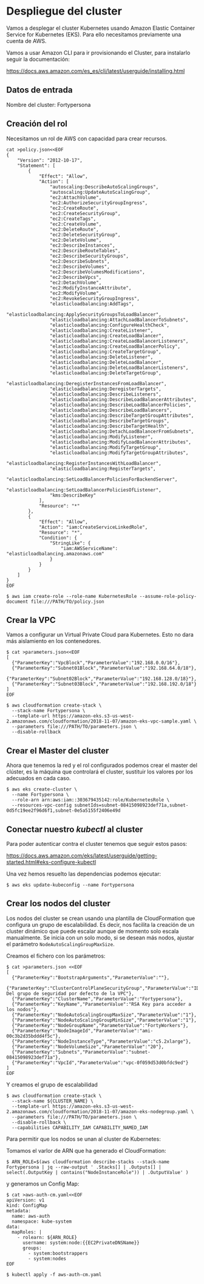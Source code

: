 # Despliegue del cluster

Vamos a desplegar el cluster Kubernetes usando Amazon Elastic Container Service for Kubernetes (EKS). Para ello necesitamos previamente una cuenta de AWS.

Vamos a usar Amazon CLI para ir provisionando el Cluster, para instalarlo seguir la documentación:

https://docs.aws.amazon.com/es_es/cli/latest/userguide/installing.html

## Datos de entrada

Nombre del cluster: Fortypersona

## Creación del rol

Necesitamos un rol de AWS con capacidad para crear recursos.

```
cat >policy.json<<EOF
{
    "Version": "2012-10-17",
    "Statement": [
        {
            "Effect": "Allow",
            "Action": [
                "autoscaling:DescribeAutoScalingGroups",
                "autoscaling:UpdateAutoScalingGroup",
                "ec2:AttachVolume",
                "ec2:AuthorizeSecurityGroupIngress",
                "ec2:CreateRoute",
                "ec2:CreateSecurityGroup",
                "ec2:CreateTags",
                "ec2:CreateVolume",
                "ec2:DeleteRoute",
                "ec2:DeleteSecurityGroup",
                "ec2:DeleteVolume",
                "ec2:DescribeInstances",
                "ec2:DescribeRouteTables",
                "ec2:DescribeSecurityGroups",
                "ec2:DescribeSubnets",
                "ec2:DescribeVolumes",
                "ec2:DescribeVolumesModifications",
                "ec2:DescribeVpcs",
                "ec2:DetachVolume",
                "ec2:ModifyInstanceAttribute",
                "ec2:ModifyVolume",
                "ec2:RevokeSecurityGroupIngress",
                "elasticloadbalancing:AddTags",
                "elasticloadbalancing:ApplySecurityGroupsToLoadBalancer",
                "elasticloadbalancing:AttachLoadBalancerToSubnets",
                "elasticloadbalancing:ConfigureHealthCheck",
                "elasticloadbalancing:CreateListener",
                "elasticloadbalancing:CreateLoadBalancer",
                "elasticloadbalancing:CreateLoadBalancerListeners",
                "elasticloadbalancing:CreateLoadBalancerPolicy",
                "elasticloadbalancing:CreateTargetGroup",
                "elasticloadbalancing:DeleteListener",
                "elasticloadbalancing:DeleteLoadBalancer",
                "elasticloadbalancing:DeleteLoadBalancerListeners",
                "elasticloadbalancing:DeleteTargetGroup",
                "elasticloadbalancing:DeregisterInstancesFromLoadBalancer",
                "elasticloadbalancing:DeregisterTargets",
                "elasticloadbalancing:DescribeListeners",
                "elasticloadbalancing:DescribeLoadBalancerAttributes",
                "elasticloadbalancing:DescribeLoadBalancerPolicies",
                "elasticloadbalancing:DescribeLoadBalancers",
                "elasticloadbalancing:DescribeTargetGroupAttributes",
                "elasticloadbalancing:DescribeTargetGroups",
                "elasticloadbalancing:DescribeTargetHealth",
                "elasticloadbalancing:DetachLoadBalancerFromSubnets",
                "elasticloadbalancing:ModifyListener",
                "elasticloadbalancing:ModifyLoadBalancerAttributes",
                "elasticloadbalancing:ModifyTargetGroup",
                "elasticloadbalancing:ModifyTargetGroupAttributes",
                "elasticloadbalancing:RegisterInstancesWithLoadBalancer",
                "elasticloadbalancing:RegisterTargets",
                "elasticloadbalancing:SetLoadBalancerPoliciesForBackendServer",
                "elasticloadbalancing:SetLoadBalancerPoliciesOfListener",
                "kms:DescribeKey"
            ],
            "Resource": "*"
        },
        {
            "Effect": "Allow",
            "Action": "iam:CreateServiceLinkedRole",
            "Resource": "*",
            "Condition": {
                "StringLike": {
                    "iam:AWSServiceName": "elasticloadbalancing.amazonaws.com"
                }
            }
        }
    ]
}
EOF
```

`$ aws iam create-role --role-name KubernetesRole --assume-role-policy-document file:///PATH/TO/policy.json`

## Crear la VPC

Vamos a configurar un Virtual Private Cloud para Kubernetes. Esto no dara más aislamiento en los contenedores.

```
$ cat >parameters.json<<EOF
[
  {"ParameterKey":"VpcBlock","ParameterValue":"192.168.0.0/16"},
  {"ParameterKey":"Subnet01Block","ParameterValue":"192.168.64.0/18"},
  {"ParameterKey":"Subnet02Block","ParameterValue":"192.168.128.0/18}"},
  {"ParameterKey":"Subnet03Block","ParameterValue":"192.168.192.0/18"}
]
EOF
```

```
$ aws cloudformation create-stack \
  --stack-name Fortypersona \
  --template-url https://amazon-eks.s3-us-west-2.amazonaws.com/cloudformation/2018-11-07/amazon-eks-vpc-sample.yaml \
  --parameters file:///PATH/TO/parameters.json \
  --disable-rollback
```

## Crear el Master del cluster

Ahora que tenemos la red y el rol configurados podemos crear el master del clúster, es la máquina que controlará el cluster, sustituir los valores por los adecuados en cada caso.

```
$ aws eks create-cluster \
  --name Fortypersona \
  --role-arn arn:aws:iam::303679435142:role/KubernetesRole \
  --resources-vpc-config subnetIds=subnet-08415098923def71a,subnet-0d5fc19ee2f96d6f1,subnet-0e5a5155f2406e49d
```

## Conectar nuestro _kubectl_ al cluster

Para poder autenticar contra el cluster tenemos que seguir estos pasos:

https://docs.aws.amazon.com/eks/latest/userguide/getting-started.html#eks-configure-kubectl

Una vez hemos resuelto las dependencias podemos ejecutar:

`$ aws eks update-kubeconfig --name Fortypersona`

## Crear los nodos del cluster

Los nodos del cluster se crean usando una plantilla de CloudFormation que configura un grupo de escalabilidad. Es decir, nos facilita la creación de un cluster dinámico que puede escalar aunque de momento solo escala manualmente. Se inicia con un solo modo, si se desean más nodos, ajustar el parámetro `NodeAutoScalingGroupMaxSize`.

Creamos el fichero con los parámetros:

```
$ cat >parameters.json <<EOF
[
  {"ParameterKey":"BootstrapArguments","ParameterValue":""},
  {"ParameterKey":"ClusterControlPlaneSecurityGroup","ParameterValue":"ID Del grupo de seguridad por defecto de la VPC"},
  {"ParameterKey":"ClusterName","ParameterValue":"Fortypersona"},
  {"ParameterKey":"KeyName","ParameterValue":"RSA Key para acceder a los nodos"},
  {"ParameterKey":"NodeAutoScalingGroupMaxSize","ParameterValue":"1"},
  {"ParameterKey":"NodeAutoScalingGroupMinSize","ParameterValue":"1"},
  {"ParameterKey":"NodeGroupName","ParameterValue":"FortyWorkers"},
  {"ParameterKey":"NodeImageId","ParameterValue":"ami-00c3b2d35bddd4f5c"},
  {"ParameterKey":"NodeInstanceType","ParameterValue":"c5.2xlarge"},
  {"ParameterKey":"NodeVolumeSize","ParameterValue":"20"},
  {"ParameterKey":"Subnets","ParameterValue":"subnet-08415098923def71a"},
  {"ParameterKey":"VpcId","ParameterValue":"vpc-0f059d53d0bfdc9ed"}
]
EOF
```

Y creamos el grupo de escalabilidad

```
$ aws cloudformation create-stack \
  --stack-name ${CLUSTER_NAME} \
  --template-url https://amazon-eks.s3-us-west-2.amazonaws.com/cloudformation/2018-11-07/amazon-eks-nodegroup.yaml \
  --parameters file:///PATH/TO/parameters.json \
  --disable-rollback \
  --capabilities CAPABILITY_IAM CAPABILITY_NAMED_IAM
```

Para permitir que los nodos se unan al cluster de Kubernetes:

Tomamos el varlor de ARN que ha generado el CloudFormation:

`$ ARN_ROLE=$(aws cloudformation describe-stacks --stack-name Fortypersona | jq --raw-output ' .Stacks[] | .Outputs[] | select(.OutputKey | contains("NodeInstanceRole")) | .OutputValue' )`

y generamos un Config Map:

```
$ cat >aws-auth-cm.yaml<<EOF
apiVersion: v1
kind: ConfigMap
metadata:
  name: aws-auth
  namespace: kube-system
data:
  mapRoles: |
    - rolearn: ${ARN_ROLE}
      username: system:node:{{EC2PrivateDNSName}}
      groups:
        - system:bootstrappers
        - system:nodes
EOF
```

`$ kubectl apply -f aws-auth-cm.yaml`
